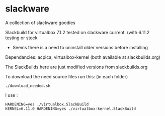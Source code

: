 # slackware
A collection of slackware goodies

Slackbuild for virtualbox 7.1.2
tested on slackware current. (with 6.11.2 testing or stock
 - Seems there is a need to uninstall older versions before installing


Dependancies:  acpica, virtualbox-kernel
(both available at slackbuilds.org)
 

The SlackBuilds here are just modified versions from slackbuilds.org

To download the need source files run this: (in each folder)

```
./download_needed.sh
```

I use :
```
HARDENING=yes ./virtualbox.SlackBuild
KERNEL=6.11.0 HARDENING=yes ./virtualbox-kernel.SlackBuild
```
